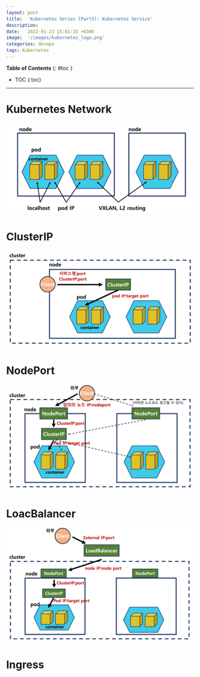 ```yaml
---
layout: post
title:  'Kubernetes Series [Part3]: Kubernetes Service'
description: 
date:   2022-01-23 15:01:35 +0300
image:  '/images/kubernetes_logo.png'
categories: devops
tags: Kubernetes
---
```


**Table of Contents**
{: #toc }
*  TOC
{:toc}

---

# Kubernetes Network
![](../../images/kube_25.png)
# ClusterIP
![](../../images/kube_26.png)
# NodePort
![](../../images/kube_27.png)
# LoacBalancer
![](../../images/kube_28.png)
# Ingress
